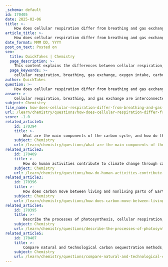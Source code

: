 ```yaml
---
_schema: default
id: 170405
date: 2025-02-06
title: >-
    How does cellular respiration differ from breathing and gas exchange in terms of oxygen intake and carbon dioxide expulsion?
article_title: >-
    How does cellular respiration differ from breathing and gas exchange in terms of oxygen intake and carbon dioxide expulsion?
date_format: MMM DD, YYYY
post_on_text: Posted on
seo:
  title: QuickTakes | Chemistry
  page_description: >-
    This content explains the differences between cellular respiration, breathing, and gas exchange, focusing on how oxygen is taken in and carbon dioxide is expelled in each process.
  page_keywords: >-
    cellular respiration, breathing, gas exchange, oxygen intake, carbon dioxide expulsion, external respiration, alveoli, biochemical process, mitochondria, ATP production
author: QuickTakes
question: >-
    How does cellular respiration differ from breathing and gas exchange in terms of oxygen intake and carbon dioxide expulsion?
answer: >-
    Cellular respiration, breathing, and gas exchange are interconnected processes, but they differ significantly in their mechanisms and functions regarding oxygen intake and carbon dioxide expulsion.\n\n1. **Breathing**: This is a macroscopic, voluntary process that involves the physical act of inhaling and exhaling air. When you breathe, you take in oxygen from the atmosphere into your lungs (inhalation) and expel carbon dioxide back into the atmosphere (exhalation). This process is also known as external respiration, as it occurs at the level of the lungs and involves the movement of air.\n\n2. **Gas Exchange**: This process occurs within the lungs, specifically in the alveoli, which are tiny air sacs surrounded by capillaries. Gas exchange is the passive diffusion of gases across the alveolar membrane. Oxygen from the inhaled air diffuses into the bloodstream, while carbon dioxide, a waste product of cellular respiration, diffuses from the blood into the alveoli to be exhaled. The thin walls of the alveoli facilitate this exchange, ensuring that oxygen is delivered to the blood and carbon dioxide is removed efficiently.\n\n3. **Cellular Respiration**: This is a biochemical process that occurs within the cells. During cellular respiration, cells utilize oxygen to break down glucose (C₆H₁₂O₆) to produce energy in the form of ATP, along with water and carbon dioxide as byproducts. The overall reaction can be summarized as follows:\n\n   $$\n   C_6H_{12}O_{6} + 6O_2 \rightarrow 6CO_2 + 6H_2O + \text{energy (ATP)}\n   $$\n\n   Unlike breathing, which is a physical process, cellular respiration is a metabolic process that occurs in the mitochondria of cells, providing the energy necessary for various cellular functions.\n\nIn summary, breathing is the physical act of moving air in and out of the lungs, gas exchange is the transfer of oxygen and carbon dioxide between the lungs and bloodstream, and cellular respiration is the metabolic process that occurs within cells to produce energy, utilizing the oxygen obtained through breathing and releasing carbon dioxide as a waste product.
subject: Chemistry
file_name: how-does-cellular-respiration-differ-from-breathing-and-gas-exchange-in-terms-of-oxygen-intake-and-carbon-dioxide-expulsion.md
url: /learn/chemistry/questions/how-does-cellular-respiration-differ-from-breathing-and-gas-exchange-in-terms-of-oxygen-intake-and-carbon-dioxide-expulsion
score: -1.0
related_article1:
    id: 170394
    title: >-
        What are the main components of the carbon cycle, and how do they interact with each other?
    subject: Chemistry
    url: /learn/chemistry/questions/what-are-the-main-components-of-the-carbon-cycle-and-how-do-they-interact-with-each-other
related_article2:
    id: 170409
    title: >-
        How do human activities contribute to climate change through carbon emissions, and what are some mitigation strategies?
    subject: Chemistry
    url: /learn/chemistry/questions/how-do-human-activities-contribute-to-climate-change-through-carbon-emissions-and-what-are-some-mitigation-strategies
related_article3:
    id: 170396
    title: >-
        How does carbon move between living and nonliving parts of Earth's subsystems, and what is the human influence on this movement?
    subject: Chemistry
    url: /learn/chemistry/questions/how-does-carbon-move-between-living-and-nonliving-parts-of-earths-subsystems-and-what-is-the-human-influence-on-this-movement
related_article4:
    id: 170395
    title: >-
        Describe the processes of photosynthesis, cellular respiration, and decomposition in the carbon cycle.
    subject: Chemistry
    url: /learn/chemistry/questions/describe-the-processes-of-photosynthesis-cellular-respiration-and-decomposition-in-the-carbon-cycle
related_article5:
    id: 170407
    title: >-
        Compare natural and technological carbon sequestration methods, including forests, oceans, and carbon capture and storage technologies.
    subject: Chemistry
    url: /learn/chemistry/questions/compare-natural-and-technological-carbon-sequestration-methods-including-forests-oceans-and-carbon-capture-and-storage-technologies
---
```


&nbsp;